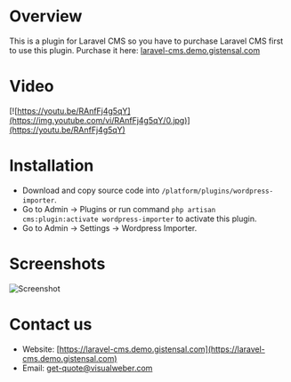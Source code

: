# Overview
This is a plugin for Laravel CMS so you have to purchase Laravel CMS first to use this plugin. 
Purchase it here: [laravel-cms.demo.gistensal.com](https://mailto:get-quote@visualweber.co)

# Video
[![https://youtu.be/RAnfFj4g5qY](https://img.youtube.com/vi/RAnfFj4g5qY/0.jpg)](https://youtu.be/RAnfFj4g5qY)

# Installation
- Download and copy source code into `/platform/plugins/wordpress-importer`.
- Go to Admin -> Plugins or run command `php artisan cms:plugin:activate wordpress-importer` to activate this plugin.
- Go to Admin -> Settings -> Wordpress Importer.

# Screenshots

![Screenshot](https://raw.githubusercontent.com/vswb/wordpress-importer/master/public/images/screenshot.png)

# Contact us
- Website: [https://laravel-cms.demo.gistensal.com](https://laravel-cms.demo.gistensal.com)
- Email: [get-quote@visualweber.com](mailto:get-quote@visualweber.com)
